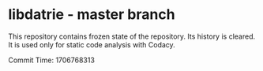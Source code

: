 # libdatrie - master branch

This repository contains frozen state of the repository.
Its history is cleared. It is used only for static code
analysis with Codacy.

Commit Time: 1706768313